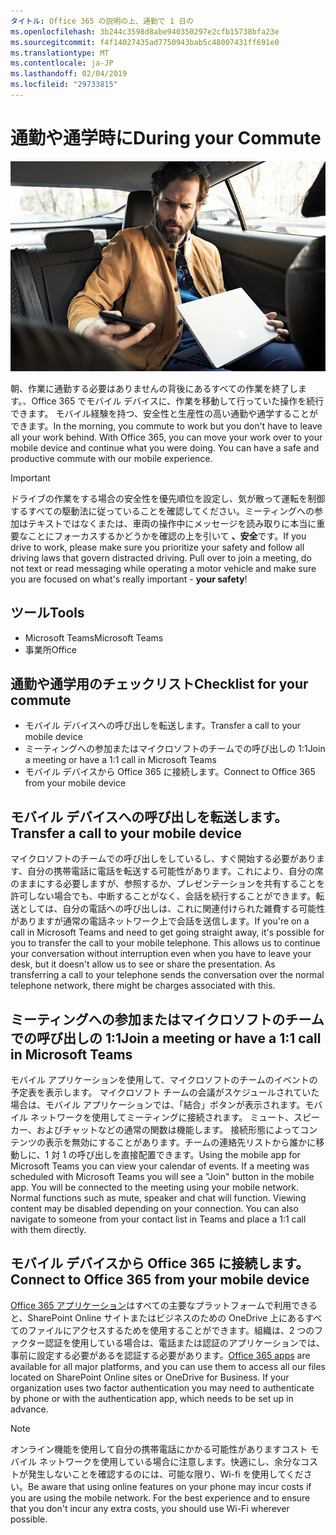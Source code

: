 ```yaml
---
タイトル: Office 365 の説明の上、通勤で 1 日の
ms.openlocfilehash: 3b244c3598d8abe940350297e2cfb15738bfa23e
ms.sourcegitcommit: f4f14027435ad7750943bab5c48007431ff691e0
ms.translationtype: MT
ms.contentlocale: ja-JP
ms.lasthandoff: 02/04/2019
ms.locfileid: "29733815"
---
```

# <a name="during-your-commute"></a><span data-ttu-id="71c1b-102">通勤や通学時に</span><span class="sxs-lookup"><span data-stu-id="71c1b-102">During your Commute</span></span>

![ビジュアル通勤します。](media/ditl_commute.png)

<span data-ttu-id="71c1b-p101">朝、作業に通勤する必要はありませんの背後にあるすべての作業を終了します。、Office 365 でモバイル デバイスに、作業を移動して行っていた操作を続行できます。 モバイル経験を持つ、安全性と生産性の高い通勤や通学することができます。</span><span class="sxs-lookup"><span data-stu-id="71c1b-p101">In the morning, you commute to work but you don't have to leave all your work behind. With Office 365, you can move your work over to your mobile device and continue what you were doing.  You can have a safe and productive commute with our mobile experience.</span></span>  

> [!IMPORTANT]
> <span data-ttu-id="71c1b-p102">ドライブの作業をする場合の安全性を優先順位を設定し、気が散って運転を制御するすべての駆動法に従っていることを確認してください。ミーティングへの参加はテキストではなくまたは、車両の操作中にメッセージを読み取りに本当に重要なことにフォーカスするかどうかを確認の上を引いて **、安全**です。</span><span class="sxs-lookup"><span data-stu-id="71c1b-p102">If you drive to work, please make sure you prioritize your safety and follow all driving laws that govern distracted driving. Pull over to join a meeting, do not text or read messaging while operating a motor vehicle and make sure you are focused on what's really important - **your safety**!</span></span>


## <a name="tools"></a><span data-ttu-id="71c1b-109">ツール</span><span class="sxs-lookup"><span data-stu-id="71c1b-109">Tools</span></span>
- <span data-ttu-id="71c1b-110">Microsoft Teams</span><span class="sxs-lookup"><span data-stu-id="71c1b-110">Microsoft Teams</span></span>
- <span data-ttu-id="71c1b-111">事業所</span><span class="sxs-lookup"><span data-stu-id="71c1b-111">Office</span></span> 

## <a name="checklist-for-your-commute"></a><span data-ttu-id="71c1b-112">通勤や通学用のチェックリスト</span><span class="sxs-lookup"><span data-stu-id="71c1b-112">Checklist for your commute</span></span>
- <span data-ttu-id="71c1b-113">モバイル デバイスへの呼び出しを転送します。</span><span class="sxs-lookup"><span data-stu-id="71c1b-113">Transfer a call to your mobile device</span></span>
- <span data-ttu-id="71c1b-114">ミーティングへの参加またはマイクロソフトのチームでの呼び出しの 1:1</span><span class="sxs-lookup"><span data-stu-id="71c1b-114">Join a meeting or have a 1:1 call in Microsoft Teams</span></span>
- <span data-ttu-id="71c1b-115">モバイル デバイスから Office 365 に接続します。</span><span class="sxs-lookup"><span data-stu-id="71c1b-115">Connect to Office 365 from your mobile device</span></span>
 
## <a name="transfer-a-call-to-your-mobile-device"></a><span data-ttu-id="71c1b-116">モバイル デバイスへの呼び出しを転送します。</span><span class="sxs-lookup"><span data-stu-id="71c1b-116">Transfer a call to your mobile device</span></span>
<span data-ttu-id="71c1b-p103">マイクロソフトのチームでの呼び出しをしているし、すぐ開始する必要があります、自分の携帯電話に電話を転送する可能性があります。これにより、自分の席のままにする必要しますが、参照するか、プレゼンテーションを共有することを許可しない場合でも、中断することがなく、会話を続行することができます。転送としては、自分の電話への呼び出しは、これに関連付けられた雑費する可能性がありますが通常の電話ネットワーク上で会話を送信します。</span><span class="sxs-lookup"><span data-stu-id="71c1b-p103">If you're on a call in Microsoft Teams and need to get going straight away, it's possible for you to transfer the call to your mobile telephone. This allows us to continue your conversation without interruption even when you have to leave your desk, but it doesn't allow us to see or share the presentation. As transferring a call to your telephone sends the conversation over the normal telephone network, there might be charges associated with this.</span></span>

## <a name="join-a-meeting-or-have-a-11-call-in-microsoft-teams"></a><span data-ttu-id="71c1b-120">ミーティングへの参加またはマイクロソフトのチームでの呼び出しの 1:1</span><span class="sxs-lookup"><span data-stu-id="71c1b-120">Join a meeting or have a 1:1 call in Microsoft Teams</span></span>
<span data-ttu-id="71c1b-p104">モバイル アプリケーションを使用して、マイクロソフトのチームのイベントの予定表を表示します。 マイクロソフト チームの会議がスケジュールされていた場合は、モバイル アプリケーションでは、「結合」ボタンが表示されます。モバイル ネットワークを使用してミーティングに接続されます。 ミュート、スピーカー、およびチャットなどの通常の関数は機能します。 接続形態によってコンテンツの表示を無効にすることがあります。チームの連絡先リストから誰かに移動しに、1 対 1 の呼び出しを直接配置できます。</span><span class="sxs-lookup"><span data-stu-id="71c1b-p104">Using the mobile app for Microsoft Teams you can view your calendar of events.  If a meeting was scheduled with Microsoft Teams you will see a "Join" button in the mobile app. You will be connected to the meeting using your mobile network.  Normal functions such as mute, speaker and chat will function.  Viewing content may be disabled depending on your connection. You can also navigate to someone from your contact list in Teams and place a 1:1 call with them directly.</span></span> 

## <a name="connect-to-office-365-from-your-mobile-device"></a><span data-ttu-id="71c1b-127">モバイル デバイスから Office 365 に接続します。</span><span class="sxs-lookup"><span data-stu-id="71c1b-127">Connect to Office 365 from your mobile device</span></span>
<span data-ttu-id="71c1b-p105">[Office 365 アプリケーション](https://support.office.com/en-us/article/set-up-office-apps-and-email-on-a-mobile-device-7dabb6cb-0046-40b6-81fe-767e0b1f014f?ui=en-US&rs=en-US&ad=US)はすべての主要なプラットフォームで利用できると、SharePoint Online サイトまたはビジネスのための OneDrive 上にあるすべてのファイルにアクセスするためを使用することができます。組織は、2 つのファクター認証を使用している場合は、電話または認証のアプリケーションでは、事前に設定する必要があるを認証する必要があります。</span><span class="sxs-lookup"><span data-stu-id="71c1b-p105">[Office 365 apps](https://support.office.com/en-us/article/set-up-office-apps-and-email-on-a-mobile-device-7dabb6cb-0046-40b6-81fe-767e0b1f014f?ui=en-US&rs=en-US&ad=US) are available for all major platforms, and you can use them to access all our files located on SharePoint Online sites or OneDrive for Business. If your organization uses two factor authentication you may need to authenticate by phone or with the authentication app, which needs to be set up in advance.</span></span>  

> [!NOTE]
> <span data-ttu-id="71c1b-p106">オンライン機能を使用して自分の携帯電話にかかる可能性がありますコスト モバイル ネットワークを使用している場合に注意します。快適にし、余分なコストが発生しないことを確認するのには、可能な限り、Wi-fi を使用してください。</span><span class="sxs-lookup"><span data-stu-id="71c1b-p106">Be aware that using online features on your phone may incur costs if you are using the mobile network. For the best experience and to ensure that you don't incur any extra costs, you should use Wi-Fi wherever possible.</span></span>